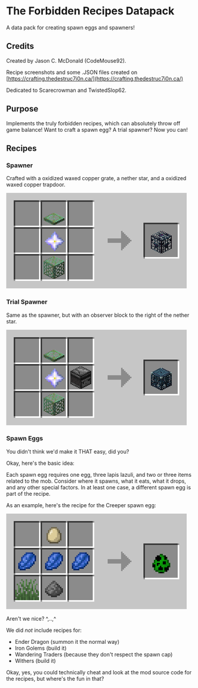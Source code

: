# The Forbidden Recipes Datapack

A data pack for creating spawn eggs and spawners!

## Credits

Created by Jason C. McDonald (CodeMouse92).

Recipe screenshots and some .JSON files created on [https://crafting.thedestruc7i0n.ca/](https://crafting.thedestruc7i0n.ca/)

Dedicated to Scarecrowman and TwistedSlop62.

## Purpose

Implements the truly forbidden recipes, which can absolutely throw off game
balance! Want to craft a spawn egg? A trial spawner? Now you can!

## Recipes

### Spawner

Crafted with a oxidized waxed copper grate, a nether star, and a oxidized waxed copper trapdoor.

![Bell](img/spawner.png)

### Trial Spawner

Same as the spawner, but with an observer block to the right of the nether star.

![Bell](img/trial_spawner.png)

### Spawn Eggs

You didn't think we'd make it THAT easy, did you?

Okay, here's the basic idea:

Each spawn egg requires one egg, three lapis lazuli, and two or three items
related to the mob. Consider where it spawns, what it eats, what it drops,
and any other special factors. In at least one case, a different spawn egg
is part of the recipe.

As an example, here's the recipe for the Creeper spawn egg:

![Creeper Egg](img/creeper_spawn_egg.png)

Aren't we nice? ^,..,^

We did _not_ include recipes for:

* Ender Dragon (summon it the normal way)
* Iron Golems (build it)
* Wandering Traders (because they don't respect the spawn cap)
* Withers (build it)

Okay, yes, you could technically cheat and look at the mod source code for the
recipes, but where's the fun in that?
